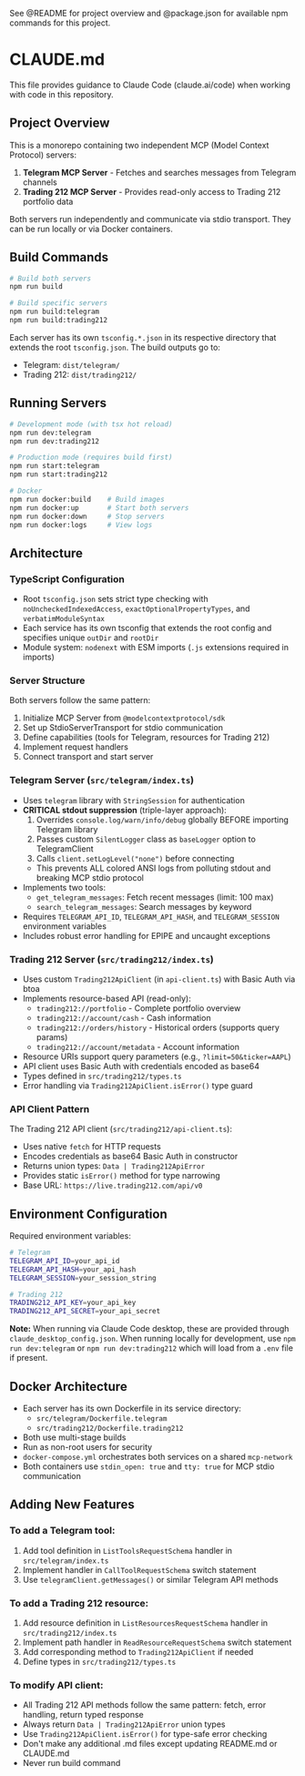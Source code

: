 See @README for project overview and @package.json for available npm commands for this project.

# CLAUDE.md

This file provides guidance to Claude Code (claude.ai/code) when working with code in this repository.

## Project Overview

This is a monorepo containing two independent MCP (Model Context Protocol) servers:
1. **Telegram MCP Server** - Fetches and searches messages from Telegram channels
2. **Trading 212 MCP Server** - Provides read-only access to Trading 212 portfolio data

Both servers run independently and communicate via stdio transport. They can be run locally or via Docker containers.

## Build Commands

```bash
# Build both servers
npm run build

# Build specific servers
npm run build:telegram
npm run build:trading212
```

Each server has its own `tsconfig.*.json` in its respective directory that extends the root `tsconfig.json`. The build outputs go to:
- Telegram: `dist/telegram/`
- Trading 212: `dist/trading212/`

## Running Servers

```bash
# Development mode (with tsx hot reload)
npm run dev:telegram
npm run dev:trading212

# Production mode (requires build first)
npm run start:telegram
npm run start:trading212

# Docker
npm run docker:build    # Build images
npm run docker:up       # Start both servers
npm run docker:down     # Stop servers
npm run docker:logs     # View logs
```

## Architecture

### TypeScript Configuration
- Root `tsconfig.json` sets strict type checking with `noUncheckedIndexedAccess`, `exactOptionalPropertyTypes`, and `verbatimModuleSyntax`
- Each service has its own tsconfig that extends the root config and specifies unique `outDir` and `rootDir`
- Module system: `nodenext` with ESM imports (`.js` extensions required in imports)

### Server Structure
Both servers follow the same pattern:
1. Initialize MCP Server from `@modelcontextprotocol/sdk`
2. Set up StdioServerTransport for stdio communication
3. Define capabilities (tools for Telegram, resources for Trading 212)
4. Implement request handlers
5. Connect transport and start server

### Telegram Server (`src/telegram/index.ts`)
- Uses `telegram` library with `StringSession` for authentication
- **CRITICAL stdout suppression** (triple-layer approach):
  1. Overrides `console.log/warn/info/debug` globally BEFORE importing Telegram library
  2. Passes custom `SilentLogger` class as `baseLogger` option to TelegramClient
  3. Calls `client.setLogLevel("none")` before connecting
  - This prevents ALL colored ANSI logs from polluting stdout and breaking MCP stdio protocol
- Implements two tools:
  - `get_telegram_messages`: Fetch recent messages (limit: 100 max)
  - `search_telegram_messages`: Search messages by keyword
- Requires `TELEGRAM_API_ID`, `TELEGRAM_API_HASH`, and `TELEGRAM_SESSION` environment variables
- Includes robust error handling for EPIPE and uncaught exceptions

### Trading 212 Server (`src/trading212/index.ts`)
- Uses custom `Trading212ApiClient` (in `api-client.ts`) with Basic Auth via btoa
- Implements resource-based API (read-only):
  - `trading212://portfolio` - Complete portfolio overview
  - `trading212://account/cash` - Cash information
  - `trading212://orders/history` - Historical orders (supports query params)
  - `trading212://account/metadata` - Account information
- Resource URIs support query parameters (e.g., `?limit=50&ticker=AAPL`)
- API client uses Basic Auth with credentials encoded as base64
- Types defined in `src/trading212/types.ts`
- Error handling via `Trading212ApiClient.isError()` type guard

### API Client Pattern
The Trading 212 API client (`src/trading212/api-client.ts`):
- Uses native `fetch` for HTTP requests
- Encodes credentials as base64 Basic Auth in constructor
- Returns union types: `Data | Trading212ApiError`
- Provides static `isError()` method for type narrowing
- Base URL: `https://live.trading212.com/api/v0`

## Environment Configuration

Required environment variables:
```bash
# Telegram
TELEGRAM_API_ID=your_api_id
TELEGRAM_API_HASH=your_api_hash
TELEGRAM_SESSION=your_session_string

# Trading 212
TRADING212_API_KEY=your_api_key
TRADING212_API_SECRET=your_api_secret
```

**Note:** When running via Claude Code desktop, these are provided through `claude_desktop_config.json`. When running locally for development, use `npm run dev:telegram` or `npm run dev:trading212` which will load from a `.env` file if present.

## Docker Architecture

- Each server has its own Dockerfile in its service directory:
  - `src/telegram/Dockerfile.telegram`
  - `src/trading212/Dockerfile.trading212`
- Both use multi-stage builds
- Run as non-root users for security
- `docker-compose.yml` orchestrates both services on a shared `mcp-network`
- Both containers use `stdin_open: true` and `tty: true` for MCP stdio communication

## Adding New Features

### To add a Telegram tool:
1. Add tool definition in `ListToolsRequestSchema` handler in `src/telegram/index.ts`
2. Implement handler in `CallToolRequestSchema` switch statement
3. Use `telegramClient.getMessages()` or similar Telegram API methods

### To add a Trading 212 resource:
1. Add resource definition in `ListResourcesRequestSchema` handler in `src/trading212/index.ts`
2. Implement path handler in `ReadResourceRequestSchema` switch statement
3. Add corresponding method to `Trading212ApiClient` if needed
4. Define types in `src/trading212/types.ts`

### To modify API client:
- All Trading 212 API methods follow the same pattern: fetch, error handling, return typed response
- Always return `Data | Trading212ApiError` union types
- Use `Trading212ApiClient.isError()` for type-safe error checking
- Don't make any additional .md files except updating README.md or CLAUDE.md
- Never run build command